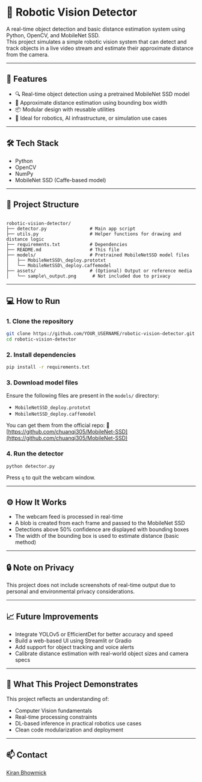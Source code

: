 # 🤖 Robotic Vision Detector

A real-time object detection and basic distance estimation system using Python, OpenCV, and MobileNet SSD.  
This project simulates a simple robotic vision system that can detect and track objects in a live video stream and estimate their approximate distance from the camera.

---

## 🚀 Features

- 🔍 Real-time object detection using a pretrained MobileNet SSD model
- 📏 Approximate distance estimation using bounding box width
- 📦 Modular design with reusable utilities
- 🧠 Ideal for robotics, AI infrastructure, or simulation use cases

---

## 🛠️ Tech Stack

- Python
- OpenCV
- NumPy
- MobileNet SSD (Caffe-based model)

---

## 📂 Project Structure

```

robotic-vision-detector/
├── detector.py                # Main app script
├── utils.py                   # Helper functions for drawing and distance logic
├── requirements.txt           # Dependencies
├── README.md                  # This file
├── models/                    # Pretrained MobileNetSSD model files
│   ├── MobileNetSSD\_deploy.prototxt
│   └── MobileNetSSD\_deploy.caffemodel
├── assets/                    # (Optional) Output or reference media
│   └── sample\_output.png      # Not included due to privacy

````

---

## 💻 How to Run

### 1. Clone the repository

```bash
git clone https://github.com/YOUR_USERNAME/robotic-vision-detector.git
cd robotic-vision-detector
````

### 2. Install dependencies

```bash
pip install -r requirements.txt
```

### 3. Download model files

Ensure the following files are present in the `models/` directory:

* `MobileNetSSD_deploy.prototxt`
* `MobileNetSSD_deploy.caffemodel`

You can get them from the official repo:
🔗 [https://github.com/chuanqi305/MobileNet-SSD](https://github.com/chuanqi305/MobileNet-SSD)

### 4. Run the detector

```bash
python detector.py
```

Press `q` to quit the webcam window.

---

## ⚙️ How It Works

* The webcam feed is processed in real-time
* A blob is created from each frame and passed to the MobileNet SSD
* Detections above 50% confidence are displayed with bounding boxes
* The width of the bounding box is used to estimate distance (basic method)

---

## 🔒 Note on Privacy

This project does not include screenshots of real-time output due to personal and environmental privacy considerations.

---

## 📈 Future Improvements

* Integrate YOLOv5 or EfficientDet for better accuracy and speed
* Build a web-based UI using Streamlit or Gradio
* Add support for object tracking and voice alerts
* Calibrate distance estimation with real-world object sizes and camera specs

---

## 🧠 What This Project Demonstrates

This project reflects an understanding of:

* Computer Vision fundamentals
* Real-time processing constraints
* DL-based inference in practical robotics use cases
* Clean code modularization and deployment

---

## 📫 Contact

[Kiran Bhowmick](https://www.linkedin.com/in/kiran-bhowmick-67a877281)

```

